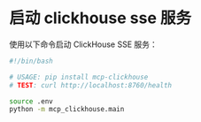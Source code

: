 # 启动 clickhouse sse 服务

使用以下命令启动 ClickHouse SSE 服务：

```bash
#!/bin/bash

# USAGE: pip install mcp-clickhouse
# TEST: curl http://localhost:8760/health

source .env
python -m mcp_clickhouse.main
```
